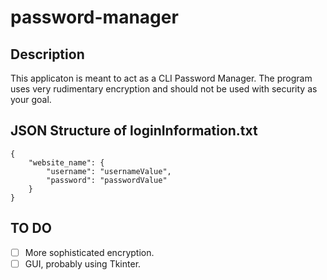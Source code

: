 # password-manager

## Description
This applicaton is meant to act as a CLI Password Manager. The program uses very rudimentary encryption and should not be used with security as your goal.

## JSON Structure of loginInformation.txt
```
{
    "website_name": {
        "username": "usernameValue",
        "password": "passwordValue"
    }
}
```

## TO DO

- [ ] More sophisticated encryption.
- [ ] GUI, probably using Tkinter.
